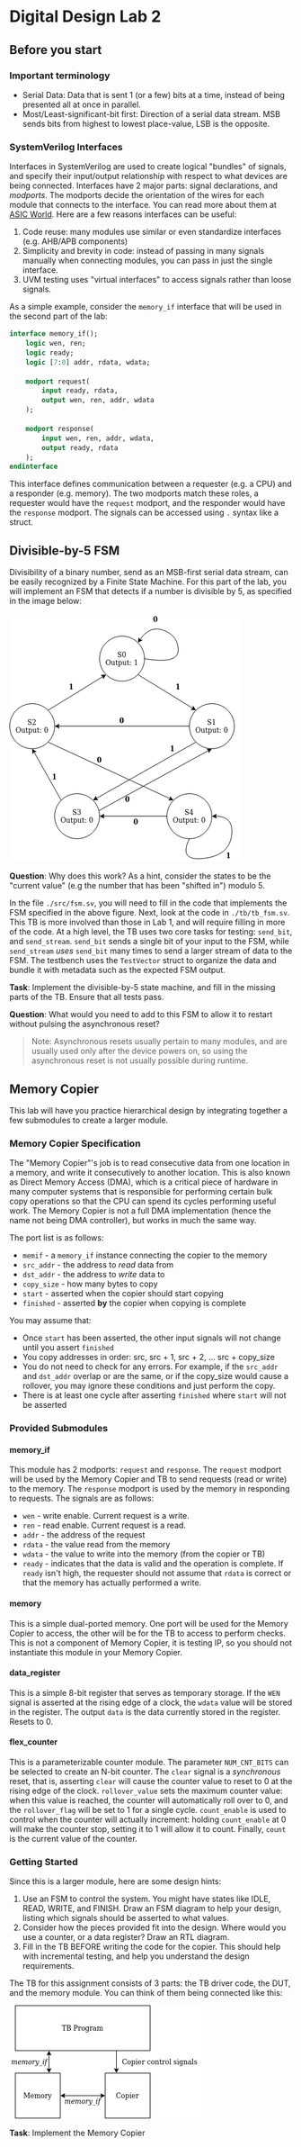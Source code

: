 # Digital Design Lab 2
## Before you start

### Important terminology
- Serial Data: Data that is sent 1 (or a few) bits at a time, instead of being presented all at once in parallel. 
- Most/Least-significant-bit first: Direction of a serial data stream. MSB sends bits from highest to lowest place-value, LSB is the opposite.

### SystemVerilog Interfaces
Interfaces in SystemVerilog are used to create logical "bundles" of signals, and specify their input/output relationship with respect to what devices are being connected. Interfaces have 2 major parts: signal declarations, and *modports*. The modports decide the orientation of the wires for each module that connects to the interface. You can read more about them at [ASIC World](http://www.asic-world.com/systemverilog/interface.html). Here are a few reasons interfaces can be useful:
1. Code reuse: many modules use similar or even standardize interfaces (e.g. AHB/APB components)
2. Simplicity and brevity in code: instead of passing in many signals manually when connecting modules, you can pass in just the single interface.
3. UVM testing uses "virtual interfaces" to access signals rather than loose signals.

As a simple example, consider the `memory_if` interface that will be used in the second part of the lab:
```sv
interface memory_if();
    logic wen, ren;
    logic ready;
    logic [7:0] addr, rdata, wdata;

    modport request(
        input ready, rdata,
        output wen, ren, addr, wdata
    );

    modport response(
        input wen, ren, addr, wdata,
        output ready, rdata
    );
endinterface
```

This interface defines communication between a requester (e.g. a CPU) and a responder (e.g. memory). The two modports match these roles, a requester would have the `request` modport, and the responder would have the `response` modport. The signals can be accessed using `.` syntax like a struct.

## Divisible-by-5 FSM
Divisibility of a binary number, send as an MSB-first serial data stream, can be easily recognized by a Finite State Machine. For this part of the lab, you will implement an FSM that detects if a number is divisible by 5, as specified in the image below:

![Divisible-by-5 FSM](./doc/fsm.png)

**Question**: Why does this work? As a hint, consider the states to be the "current value" (e.g the number that has been "shifted in") modulo 5.

In the file `./src/fsm.sv`, you will need to fill in the code that implements the FSM specified in the above figure. Next, look at the code in `./tb/tb_fsm.sv`. This TB is more involved than those in Lab 1, and will require filling in more of the code. At a high level, the TB uses two core tasks for testing: `send_bit`, and `send_stream`. `send_bit` sends a single bit of your input to the FSM, while `send_stream` *uses* `send_bit` many times to send a larger stream of data to the FSM. The testbench uses the `TestVector` struct to organize the data and bundle it with metadata such as the expected FSM output.

**Task**: Implement the divisible-by-5 state machine, and fill in the missing parts of the TB. Ensure that all tests pass.

**Question**: What would you need to add to this FSM to allow it to restart without pulsing the asynchronous reset?
> Note: Asynchronous resets usually pertain to many modules, and are usually used only after the device powers on, so using the asynchronous reset is not usually possible during runtime.

## Memory Copier
This lab will have you practice hierarchical design by integrating together a few submodules to create a larger module.

### Memory Copier Specification
The "Memory Copier"'s job is to read consecutive data from one location in a memory, and write it consecutively to another location. This is also known as Direct Memory Access (DMA), which is a critical piece of hardware in many computer systems that is responsible for performing certain bulk copy operations so that the CPU can spend its cycles performing useful work. The Memory Copier is not a full DMA implementation (hence the name not being DMA controller), but works in much the same way.

The port list is as follows:
- `memif` - a `memory_if` instance connecting the copier to the memory
- `src_addr` - the address to *read* data from
- `dst_addr` - the address to *write* data to
- `copy_size` - how many bytes to copy
- `start` - asserted when the copier should start copying
- `finished` - asserted **by** the copier when copying is complete

You may assume that:
- Once `start` has been asserted, the other input signals will not change until you assert `finished`
- You copy addresses in order: src, src + 1, src + 2, ... src + copy_size
- You do not need to check for any errors. For example, if the `src_addr` and `dst_addr` overlap or are the same, or if the copy_size would cause a rollover, you may ignore these conditions and just perform the copy.
- There is at least one cycle after asserting `finished` where `start` will not be asserted

### Provided Submodules
#### memory_if
This module has 2 modports: `request` and `response`. The `request` modport will be used by the Memory Copier and TB to send requests (read or write) to the memory. The `response` modport is used by the memory in responding to requests. The signals are as follows:
- `wen` - write enable. Current request is a write.
- `ren` - read enable. Current request is a read.
- `addr` - the address of the request
- `rdata` - the value read from the memory
- `wdata` - the value to write into the memory (from the copier or TB)
- `ready` - indicates that the data is valid and the operation is complete. If `ready` isn't high, the requester should not assume that `rdata` is correct or that the memory has actually performed a write.

#### memory
This is a simple dual-ported memory. One port will be used for the Memory Copier to access, the other will be for the TB to access to perform checks. This is not a component of Memory Copier, it is testing IP, so you should not instantiate this module in your Memory Copier.

#### data_register
This is a simple 8-bit register that serves as temporary storage. If the `WEN` signal is asserted at the rising edge of a clock, the `wdata` value will be stored in the register. The output `data` is the data currently stored in the register. Resets to 0.

#### flex_counter
This is a parameterizable counter module. The parameter `NUM_CNT_BITS` can be selected to create an N-bit counter. The `clear` signal is a *synchronous* reset, that is, asserting `clear` will cause the counter value to reset to 0 at the rising edge of the clock. `rollover_value` sets the maximum counter value: when this value is reached, the counter will automatically roll over to 0, and the `rollover_flag` will be set to 1 for a single cycle. `count_enable` is used to control when the counter will actually increment: holding `count_enable` at 0 will make the counter stop, setting it to 1 will allow it to count. Finally, `count` is the current value of the counter.

### Getting Started
Since this is a larger module, here are some design hints:
1. Use an FSM to control the system. You might have states like IDLE, READ, WRITE, and FINISH. Draw an FSM diagram to help your design, listing which signals should be asserted to what values.
2. Consider how the pieces provided fit into the design. Where would you use a counter, or a data register? Draw an RTL diagram.
3. Fill in the TB BEFORE writing the code for the copier. This should help with incremental testing, and help you understand the design requirements.

The TB for this assignment consists of 3 parts: the TB driver code, the DUT, and the memory module. You can think of them being connected like this:

![TB Setup](./doc/copier_tb.png)

**Task**: Implement the Memory Copier